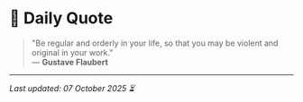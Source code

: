 # 📜 Daily Quote

> "Be regular and orderly in your life, so that you may be violent and original in your work."  
> — **Gustave Flaubert**

---

_Last updated: 07 October 2025 ⏳_
